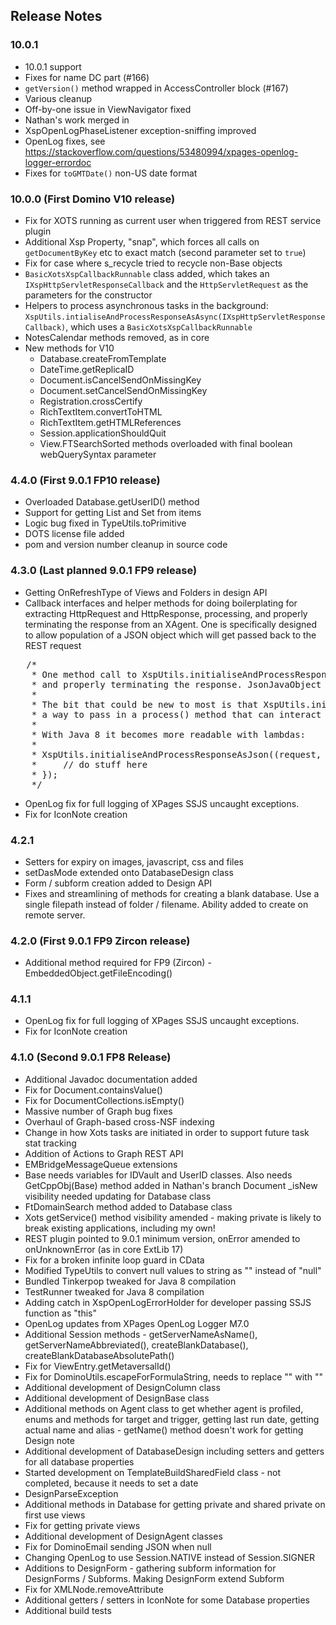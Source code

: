 ## Release Notes

### 10.0.1
- 10.0.1 support
- Fixes for name DC part (#166)
- `getVersion()` method wrapped in AccessController block (#167)
- Various cleanup
- Off-by-one issue in ViewNavigator fixed
- Nathan's work merged in
- XspOpenLogPhaseListener exception-sniffing improved
- OpenLog fixes, see https://stackoverflow.com/questions/53480994/xpages-openlog-logger-errordoc
- Fixes for `toGMTDate()` non-US date format

### 10.0.0 (First Domino V10 release)
- Fix for XOTS running as current user when triggered from REST service plugin
- Additional Xsp Property, "snap", which forces all calls on `getDocumentByKey` etc to exact match (second parameter set to `true`)
- Fix for case where s_recycle tried to recycle non-Base objects
- `BasicXotsXspCallbackRunnable` class added, which takes an `IXspHttpServletResponseCallback` and the `HttpServletRequest` as the parameters for the constructor
- Helpers to process asynchronous tasks in the background: `XspUtils.intialiseAndProcessResponseAsAsync(IXspHttpServletResponseCallback)`, which uses a `BasicXotsXspCallbackRunnable`
- NotesCalendar methods removed, as in core
- New methods for V10
	- Database.createFromTemplate
	- DateTime.getReplicaID
	- Document.isCancelSendOnMissingKey
	- Document.setCancelSendOnMissingKey
	- Registration.crossCertify
	- RichTextItem.convertToHTML
	- RichTextItem.getHTMLReferences
	- Session.applicationShouldQuit
	- View.FTSearchSorted methods overloaded with final boolean webQuerySyntax parameter

### 4.4.0 (First 9.0.1 FP10 release)
- Overloaded Database.getUserID() method
- Support for getting List and Set from items
- Logic bug fixed in TypeUtils.toPrimitive
- DOTS license file added
- pom and version number cleanup in source code

### 4.3.0 (Last planned 9.0.1 FP9 release)
- Getting OnRefreshType of Views and Folders in design API
- Callback interfaces and helper methods for doing boilerplating for extracting HttpRequest and HttpResponse, processing, and properly terminating the response from an XAgent. One is specifically designed to allow population of a JSON object which will get passed back to the REST request

<pre>
   /*
    * One method call to XspUtils.initialiseAndProcessResponse() does all the boilerplating for extracting the request, response and JsonJavaObject
    * and properly terminating the response. JsonJavaObject is basically the same as a Java Map. All gotchas are handled for you!
    *
    * The bit that could be new to most is that XspUtils.initialiseAndProcessResponseAsJson() takes an anonymous inner class as its method. This is just
    * a way to pass in a process() method that can interact with the request and response set up by XspUtils.initialiseAndProcessResponseAsJson()
    *
    * With Java 8 it becomes more readable with lambdas:
    *
    * XspUtils.initialiseAndProcessResponseAsJson((request, response, jsonObj) -> {
    *     // do stuff here
    * });
    */
</pre>

- OpenLog fix for full logging of XPages SSJS uncaught exceptions.
- Fix for IconNote creation

### 4.2.1
- Setters for expiry on images, javascript, css and files
- setDasMode extended onto DatabaseDesign class
- Form / subform creation added to Design API
- Fixes and streamlining of methods for creating a blank database. Use a single filepath instead of folder / filename. Ability added to create on remote server.

### 4.2.0 (First 9.0.1 FP9 Zircon release)

- Additional method required for FP9 (Zircon) - EmbeddedObject.getFileEncoding()

### 4.1.1
- OpenLog fix for full logging of XPages SSJS uncaught exceptions.
- Fix for IconNote creation

### 4.1.0 (Second 9.0.1 FP8 Release)  

- Additional Javadoc documentation added
- Fix for Document.containsValue()
- Fix for DocumentCollections.isEmpty()
- Massive number of Graph bug fixes
- Overhaul of Graph-based cross-NSF indexing
- Change in how Xots tasks are initiated in order to support future task stat tracking
- Addition of Actions to Graph REST API
- EMBridgeMessageQueue extensions
- Base needs variables for IDVault and UserID classes. Also needs GetCppObj(Base) method added in Nathan's branch Document _isNew visibility needed updating for Database class
- FtDomainSearch method added to Database class
- Xots getService() method visibility amended - making private is likely to break existing applications, including my own!
- REST plugin pointed to 9.0.1 minimum version, onError amended to onUnknownError (as in core ExtLib 17)
- Fix for a broken infinite loop guard in CData
- Modified TypeUtils to convert null values to string as "" instead of "null"
- Bundled Tinkerpop tweaked for Java 8 compilation
- TestRunner tweaked for Java 8 compilation
- Adding catch in XspOpenLogErrorHolder for developer passing SSJS function as "this"
- OpenLog updates from XPages OpenLog Logger M7.0
- Additional Session methods - getServerNameAsName(), getServerNameAbbreviated(), createBlankDatabase(), createBlankDatabaseAbsolutePath()
- Fix for ViewEntry.getMetaversalId()
- Fix for DominoUtils.escapeForFormulaString, needs to replace "" with "\"
- Additional development of DesignColumn class
- Additional development of DesignBase class
- Additional methods on Agent class to get whether agent is profiled, enums and methods for target and trigger, getting last run date, getting actual name and alias - getName() method doesn't work for getting Design note
- Additional development of DatabaseDesign including setters and getters for all database properties
- Started development on TemplateBuildSharedField class - not completed, because it needs to set a date
- DesignParseException
- Additional methods in Database for getting private and shared private on first use views
- Fix for getting private views
- Additional development of DesignAgent classes
- Fix for DominoEmail sending JSON when null
- Changing OpenLog to use Session.NATIVE instead of Session.SIGNER
- Additions to DesignForm - gathering subform information for DesignForms / Subforms. Making DesignForm extend Subform
- Fix for XMLNode.removeAttribute
- Additional getters / setters in IconNote for some Database properties
- Additional build tests
